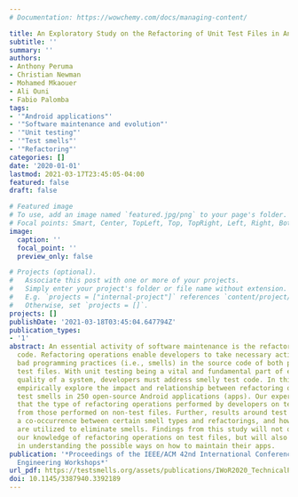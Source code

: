 ```yaml
---
# Documentation: https://wowchemy.com/docs/managing-content/

title: An Exploratory Study on the Refactoring of Unit Test Files in Android Applications
subtitle: ''
summary: ''
authors:
- Anthony Peruma
- Christian Newman
- Mohamed Mkaouer
- Ali Ouni
- Fabio Palomba
tags:
- '"Android applications"'
- '"Software maintenance and evolution"'
- '"Unit testing"'
- '"Test smells"'
- '"Refactoring"'
categories: []
date: '2020-01-01'
lastmod: 2021-03-17T23:45:05-04:00
featured: false
draft: false

# Featured image
# To use, add an image named `featured.jpg/png` to your page's folder.
# Focal points: Smart, Center, TopLeft, Top, TopRight, Left, Right, BottomLeft, Bottom, BottomRight.
image:
  caption: ''
  focal_point: ''
  preview_only: false

# Projects (optional).
#   Associate this post with one or more of your projects.
#   Simply enter your project's folder or file name without extension.
#   E.g. `projects = ["internal-project"]` references `content/project/deep-learning/index.md`.
#   Otherwise, set `projects = []`.
projects: []
publishDate: '2021-03-18T03:45:04.647794Z'
publication_types:
- '1'
abstract: An essential activity of software maintenance is the refactoring of source
  code. Refactoring operations enable developers to take necessary actions to correct
  bad programming practices (i.e., smells) in the source code of both production and
  test files. With unit testing being a vital and fundamental part of ensuring the
  quality of a system, developers must address smelly test code. In this paper, we
  empirically explore the impact and relationship between refactoring operations and
  test smells in 250 open-source Android applications (apps). Our experiments showed
  that the type of refactoring operations performed by developers on test files differ
  from those performed on non-test files. Further, results around test smells show
  a co-occurrence between certain smell types and refactorings, and how refactorings
  are utilized to eliminate smells. Findings from this study will not only further
  our knowledge of refactoring operations on test files, but will also help developers
  in understanding the possible ways on how to maintain their apps.
publication: '*Proceedings of the IEEE/ACM 42nd International Conference on Software
  Engineering Workshops*'
url_pdf: https://testsmells.org/assets/publications/IWoR2020_TechnicalPaper.pdf
doi: 10.1145/3387940.3392189
---
```


